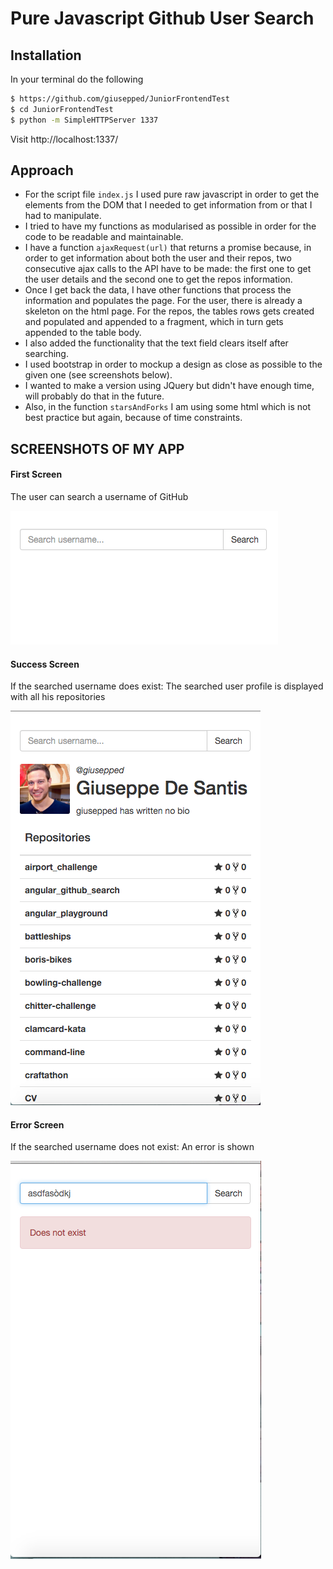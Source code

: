 # Pure Javascript Github User Search

## Installation

In your terminal do the following

```bash
$ https://github.com/giusepped/JuniorFrontendTest
$ cd JuniorFrontendTest
$ python -m SimpleHTTPServer 1337
```

Visit http://localhost:1337/

## Approach

* For the script file `index.js` I used pure raw javascript in order to get the elements from the DOM that I needed to get information from or that I had to manipulate.
* I tried to have my functions as modularised as possible in order for the code to be readable and maintainable.
* I have a function `ajaxRequest(url)` that returns a promise because, in order to get information about both the user and their repos, two consecutive ajax calls to the API have to be made: the first one to get the user details and the second one to get the repos information.
* Once I get back the data, I have other functions that process the information and populates the page. For the user, there is already a skeleton on the html page. For the repos, the tables rows gets created and populated and appended to a fragment, which in turn gets appended to the table body.
* I also added the functionality that the text field clears itself after searching.
* I used bootstrap in order to mockup a design as close as possible to the given one (see screenshots below).
* I wanted to make a version using JQuery but didn't have enough time, will probably do that in the future.
* Also, in the function `starsAndForks` I am using some html which is not best practice but again, because of time constraints.




## SCREENSHOTS OF MY APP

#### First Screen

The user can search a username of GitHub

![](https://github.com/giusepped/JuniorFrontendTest/blob/master/images/First-Screen.png)

#### Success Screen

If the searched username does exist: The searched user profile is displayed with all his repositories

![](https://github.com/giusepped/JuniorFrontendTest/blob/master/images/Success-screen.png)

#### Error Screen

If the searched username does not exist: An error is shown

![](https://github.com/giusepped/JuniorFrontendTest/blob/master/images/Error-screen.png)




